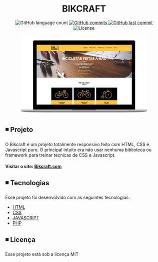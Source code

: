 <h1 align="center">
  BIKCRAFT
</h1>

<p align="center">   
  <img alt="GitHub language count" src="https://img.shields.io/github/languages/count/matheusasg09/Projeto-Bikcraft">
  
   <a href="https://github.com/matheusasg09/Projeto-Bikcraft/commits/master">
    <img alt="GitHub commits" src="https://badgen.net/github/commits/matheusasg09/Projeto-Bikcraft">
  </a>
    <a href="https://github.com/matheusasg09/Projeto-Bikcraft/commits/master">
    <img alt="GitHub last commit" src="https://badgen.net/github/last-commit/matheusasg09/Projeto-Bikcraft">
  </a>
  
  <img alt="License" src="https://img.shields.io/badge/license-MIT-brightgreen">
</p>

<p align="center">
  <img alt="Frontend" src="img/Bikcraft-git.png" width="80%">
</p>

## ◾ Projeto

O Bikcraft é um projeto totalmente responsivo feito com HTML, CSS e Javascript puro. O principal intuito era não usar nenhuma biblioteca ou framework para treinar tecnicas de CSS e Javascript.

#### Visitar o site: [Bikcraft.com](https://bikcraft.com/)

## ◾ Tecnologias

Esse projeto foi desenvolvido com as seguintes tecnologias:

- [HTML](https://developer.mozilla.org/pt-BR/docs/Web/HTML)
- [CSS](https://developer.mozilla.org/pt-BR/docs/Web/CSS)
- [JAVASCRIPT](https://developer.mozilla.org/pt-BR/docs/Web/JavaScript)
- [PHP](https://www.php.net/docs.php)

## ◾ Licença

Esse projeto está sob a licença MIT

